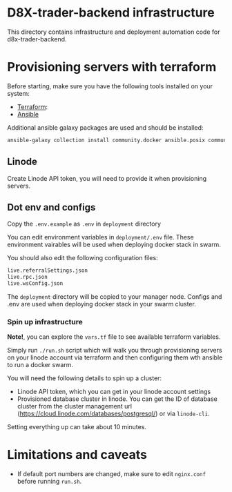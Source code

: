 # D8X-trader-backend infrastructure

This directory contains infrastructure and deployment automation code for
d8x-trader-backend.

# Provisioning servers with terraform

Before starting, make sure you have the following tools installed on your system:

- [Terraform](https://developer.hashicorp.com/terraform/downloads):
- [Ansible](https://docs.ansible.com/ansible/latest/installation_guide/intro_installation.html#installing-ansible)

Additional ansible galaxy packages are used and should be installed:

```bash
ansible-galaxy collection install community.docker ansible.posix community.general
```

## Linode

Create Linode API token, you will need to provide it when provisioning servers.

## Dot env and configs

Copy the `.env.example` as `.env` in `deployment` directory

You can edit environment variables in `deployment/.env` file. These environment
vairables will be used when deploying docker stack in swarm.

You should also edit the following configuration files:

```bash
live.referralSettings.json
live.rpc.json
live.wsConfig.json
```

The `deployment` directory will be copied to your manager node. Configs and .env
are used when deploying docker stack in your swarm cluster.

### Spin up infrastructure

**Note!**, you can explore the `vars.tf` file to see available terraform
variables.

Simply run `./run.sh` script which will walk you through provisioning servers on
your linode account via terraform and then configuring them wth ansible to run
a docker swarm.
 
You will need the following details to spin up a cluster:

- Linode API token, which you can get in your linode account settings
- Provisioned database cluster in linode. You can get the ID of database cluster
  from the cluster management url
  (https://cloud.linode.com/databases/postgresql/<ID>) or via `linode-cli`. 


Setting everything up can take about 10 minutes.


# Limitations and caveats

- If default port numbers are changed, make sure to edit `nginx.conf` before
  running `run.sh`.